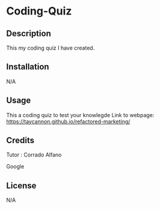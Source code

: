 # Coding-Quiz

## Description
This my coding quiz I have created.

## Installation
N/A

## Usage
This a coding quiz to test your knowlegde 
Link to webpage: https://taycannon.github.io/refactored-marketing/

## Credits
Tutor : Corrado Alfano

Google

## License
N/A


